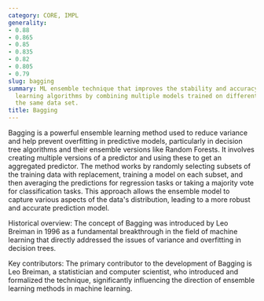 ```yaml
---
category: CORE, IMPL
generality:
- 0.88
- 0.865
- 0.85
- 0.835
- 0.82
- 0.805
- 0.79
slug: bagging
summary: ML ensemble technique that improves the stability and accuracy of machine
  learning algorithms by combining multiple models trained on different subsets of
  the same data set.
title: Bagging
---
```


Bagging is a powerful ensemble learning method used to reduce variance and help prevent overfitting in predictive models, particularly in decision tree algorithms and their ensemble versions like Random Forests. It involves creating multiple versions of a predictor and using these to get an aggregated predictor. The method works by randomly selecting subsets of the training data with replacement, training a model on each subset, and then averaging the predictions for regression tasks or taking a majority vote for classification tasks. This approach allows the ensemble model to capture various aspects of the data's distribution, leading to a more robust and accurate prediction model.

Historical overview: The concept of Bagging was introduced by Leo Breiman in 1996 as a fundamental breakthrough in the field of machine learning that directly addressed the issues of variance and overfitting in decision trees.

Key contributors: The primary contributor to the development of Bagging is Leo Breiman, a statistician and computer scientist, who introduced and formalized the technique, significantly influencing the direction of ensemble learning methods in machine learning.